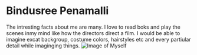 # Bindusree Penamalli
The intresting facts about me are many. I love to read boks and play the scenes inmy mind like how the directors direct a film. I would be able to imagine excat backgroup, costume colors, hairstyles etc and every partiular detail while imaginging things.
![Image of Myself](../../../Downloads/My%20Picture.jpg)
